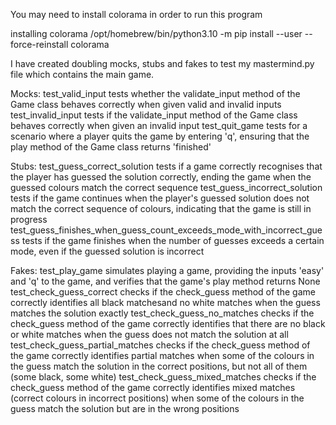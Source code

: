You may need to install colorama in order to run this program

installing colorama
/opt/homebrew/bin/python3.10 -m pip install --user --force-reinstall colorama

I have created doubling mocks, stubs and fakes to test my mastermind.py file which contains the main game. 

Mocks:
    test_valid_input
        tests whether the validate_input method of the Game class behaves correctly when given valid and invalid inputs
    test_invalid_input
        tests if the validate_input method of the Game class behaves correctly when given an invalid input
    test_quit_game
        tests for a scenario where a player quits the game by entering 'q', ensuring that the play method of the Game class returns 'finished'


Stubs:
    test_guess_correct_solution
        tests if a game correctly recognises that the player has guessed the solution correctly, ending the game when the guessed colours match the correct sequence
    test_guess_incorrect_solution
        tests if the game continues when the player's guessed solution does not match the correct sequence of colours, indicating that the game is still in progress
    test_guess_finishes_when_guess_count_exceeds_mode_with_incorrect_guess
        tests if the game finishes when the number of guesses exceeds a certain mode, even if the guessed solution is incorrect


Fakes:
    test_play_game
        simulates playing a game, providing the inputs 'easy' and 'q' to the game, and verifies that the game's play method returns None
    test_check_guess_correct
        checks if the check_guess method of the game correctly identifies all black matchesand no white matches when the guess matches the solution exactly
    test_check_guess_no_matches
        checks if the check_guess method of the game correctly identifies that there are no black or white matches when the guess does not match the solution at all
    test_check_guess_partial_matches
        checks if the check_guess method of the game correctly identifies partial matches when some of the colours in the guess match the solution in the correct positions, but not all of them (some black, some white)
    test_check_guess_mixed_matches
        checks if the check_guess method of the game correctly identifies mixed matches (correct colours in incorrect positions) when some of the colours in the guess match the solution but are in the wrong positions
